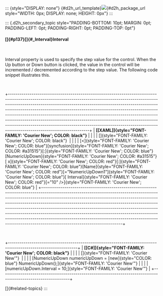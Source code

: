 ::: {style="DISPLAY: none"}
[](ms-xhelp:///?Id=d2h_url_template){#d2h_url_template}![](!package_url!){#d2h_package_url style="WIDTH: 0px; DISPLAY: none; HEIGHT: 0px"}
:::

::: {.d2h_secondary_topic style="PADDING-BOTTOM: 10pt; MARGIN: 0pt; PADDING-LEFT: 0pt; PADDING-RIGHT: 0pt; PADDING-TOP: 0pt"}
#### []{#p137}[]{#_Interval}Interval

 

Interval property is used to specify the step value for the control. When the Up button or Down button is clicked, the value in the control will be incremented / decremented according to the step value. The following code snippet illustrates this.

 

+-----------------------------------------------------------------------------------------------------------------------------------------------------------------------------------------------------------------------------------------------------------------------------------------------------------------------------------------------------------------------------------------------------------------------------------------------------------------------------------------------------------------------------------------------------------------------------------------------------------+
| **[\[XAML\]]{style="FONT-FAMILY: 'Courier New'; COLOR: black"}**                                                                                                                                                                                                                                                                                                                                                                                                                                                                                                                                          |
|                                                                                                                                                                                                                                                                                                                                                                                                                                                                                                                                                                                                           |
| []{style="FONT-FAMILY: 'Courier New'; COLOR: black"}                                                                                                                                                                                                                                                                                                                                                                                                                                                                                                                                                      |
|                                                                                                                                                                                                                                                                                                                                                                                                                                                                                                                                                                                                           |
| [\<]{style="FONT-FAMILY: 'Courier New'; COLOR: blue"}[syncfusion]{style="FONT-FAMILY: 'Courier New'; COLOR: #a31515"}[:]{style="FONT-FAMILY: 'Courier New'; COLOR: blue"}[NumericUpDown]{style="FONT-FAMILY: 'Courier New'; COLOR: #a31515"}[ x]{style="FONT-FAMILY: 'Courier New'; COLOR: red"}[:]{style="FONT-FAMILY: 'Courier New'; COLOR: blue"}[Name]{style="FONT-FAMILY: 'Courier New'; COLOR: red"}[=\"NumericUpDown1\"]{style="FONT-FAMILY: 'Courier New'; COLOR: blue"}[ Interval]{style="FONT-FAMILY: 'Courier New'; COLOR: red"}[=\"10\" /\>]{style="FONT-FAMILY: 'Courier New'; COLOR: blue"} |
+-----------------------------------------------------------------------------------------------------------------------------------------------------------------------------------------------------------------------------------------------------------------------------------------------------------------------------------------------------------------------------------------------------------------------------------------------------------------------------------------------------------------------------------------------------------------------------------------------------------+

 

+-----------------------------------------------------------------------------------------------------------------+
| **[\[C#\]]{style="FONT-FAMILY: 'Courier New'; COLOR: black"}**                                                  |
|                                                                                                                 |
| []{style="FONT-FAMILY: 'Courier New'"}                                                                          |
|                                                                                                                 |
| [NumericUpDown numericUpDown = [new]{style="COLOR: blue"} NumericUpDown();]{style="FONT-FAMILY: 'Courier New'"} |
|                                                                                                                 |
| [numericUpDown.Interval = 10;]{style="FONT-FAMILY: 'Courier New'"}                                              |
+-----------------------------------------------------------------------------------------------------------------+

[]{#related-topics}
:::
